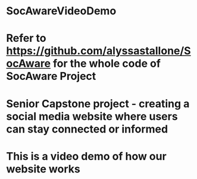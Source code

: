 # SocAwareVideoDemo
# Refer to https://github.com/alyssastallone/SocAware for the whole code of SocAware Project
# Senior Capstone project - creating a social media website where users can stay connected or informed
# This is a video demo of how our website works
